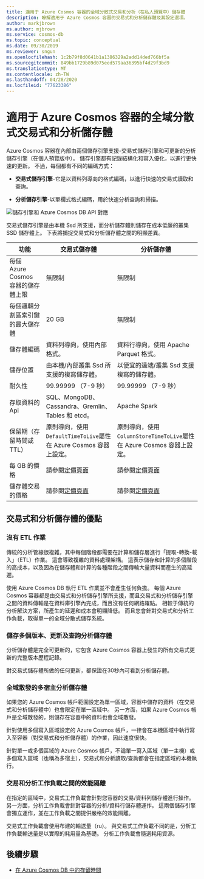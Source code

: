 ```yaml
---
title: 適用于 Azure Cosmos 容器的全域分散式交易和分析（在私人預覽中）儲存體
description: 瞭解適用于 Azure Cosmos 容器的交易式和分析儲存體及其設定選項。
author: markjbrown
ms.author: mjbrown
ms.service: cosmos-db
ms.topic: conceptual
ms.date: 09/30/2019
ms.reviewer: sngun
ms.openlocfilehash: 1c2b79f8d0641b1a1386329a2add14ded766bf5a
ms.sourcegitcommit: 849bb1729b89d075eed579aa36395bf4d29f3bd9
ms.translationtype: MT
ms.contentlocale: zh-TW
ms.lasthandoff: 04/28/2020
ms.locfileid: "77623386"
---
```

# <a name="globally-distributed-transactional-and-analytical-storage-for-azure-cosmos-containers"></a>適用于 Azure Cosmos 容器的全域分散式交易式和分析儲存體

Azure Cosmos 容器在內部由兩個儲存引擎支援-交易式儲存引擎和可更新的分析儲存引擎（在個人預覽版中）。 儲存引擎都有記錄結構化和寫入優化，以進行更快速的更新。 不過，每個都有不同的編碼方式：

* **交易式儲存引擎**–它是以資料列導向的格式編碼，以進行快速的交易式讀取和查詢。

* **分析儲存引擎**-以單欄式格式編碼，用於快速分析查詢和掃描。

![儲存引擎和 Azure Cosmos DB API 對應](./media/globally-distributed-transactional-analytical-storage/storage-engines-api-mapping.png)

交易式儲存引擎是由本機 Ssd 所支援，而分析儲存體則儲存在成本低廉的叢集 SSD 儲存體上。 下表將捕捉交易式和分析儲存體之間的明顯差異。


|功能  |交易式儲存體  |分析儲存體 |
|---------|---------|---------|
|每個 Azure Cosmos 容器的儲存體上限 |   無限制      |    無限制     |
|每個邏輯分割區索引鍵的最大儲存體   |   20 GB      |   無限制      |
|儲存體編碼  |   資料列導向，使用內部格式。   |   資料行導向，使用 Apache Parquet 格式。 |
|儲存位置 |   由本機/內部叢集 Ssd 所支援的複寫儲存體。 |  以便宜的遠端/叢集 Ssd 支援複寫的儲存體。       |
|耐久性  |    99.99999 （7-9 秒）     |  99.99999 （7-9 秒）       |
|存取資料的 Api  |   SQL、MongoDB、Cassandra、Gremlin、Tables 和 etcd。       | Apache Spark         |
|保留期（存留時間或 TTL）   |  原則導向，使用`DefaultTimeToLive`屬性在 Azure Cosmos 容器上設定。       |   原則導向，使用`ColumnStoreTimeToLive`屬性在 Azure Cosmos 容器上設定。      |
|每 GB 的價格    |   請參閱[定價頁面](https://azure.microsoft.com/pricing/details/cosmos-db/)     |   請參閱[定價頁面](https://azure.microsoft.com/pricing/details/cosmos-db/)        |
|儲存體交易的價格    |  請參閱[定價頁面](https://azure.microsoft.com/pricing/details/cosmos-db/)         |   請參閱[定價頁面](https://azure.microsoft.com/pricing/details/cosmos-db/)        |

## <a name="benefits-of-transactional-and-analytical-storage"></a>交易式和分析儲存體的優點

### <a name="no-etl-operations"></a>沒有 ETL 作業

傳統的分析管線很複雜，其中每個階段都需要在計算和儲存層進行「提取-轉換-載入」（ETL）作業。 這會導致複雜的資料處理架構。 這表示儲存和計算的多個階段的高成本，以及因為在儲存體和計算的各種階段之間傳輸大量資料而產生的高延遲。  

使用 Azure Cosmos DB 執行 ETL 作業並不會產生任何負擔。 每個 Azure Cosmos 容器都是由交易式和分析儲存引擎所支援，而且交易式和分析儲存引擎之間的資料傳輸是在資料庫引擎內完成，而且沒有任何網路躍點。 相較于傳統的分析解決方案，所產生的延遲和成本會明顯降低。 而且您會針對交易式和分析工作負載，取得單一的全域分散式儲存系統。  

### <a name="store-multiple-versions-update-and-query-the-analytical-storage"></a>儲存多個版本、更新及查詢分析儲存體

分析儲存體是完全可更新的，它包含 Azure Cosmos 容器上發生的所有交易式更新的完整版本歷程記錄。

對交易式儲存體所做的任何更新，都保證在30秒內可看到分析儲存體。 

### <a name="globally-distributed-multi-master-analytical-storage"></a>全域散發的多宿主分析儲存體

如果您的 Azure Cosmos 帳戶範圍設定為單一區域，容器中儲存的資料（在交易式和分析儲存體中）也會限定在單一區域中。 另一方面，如果 Azure Cosmos 帳戶是全域散發的，則儲存在容器中的資料也會全域散發。

針對使用多個寫入區域設定的 Azure Cosmos 帳戶，一律會在本機區域中執行寫入至容器（對交易式和分析儲存體）的作業，因此速度很快。

針對單一或多個區域的 Azure Cosmos 帳戶，不論單一寫入區域（單一主機）或多個寫入區域（也稱為多宿主），交易式和分析讀取/查詢都會在指定區域的本機執行。

### <a name="performance-isolation-between-transactional-and-analytical-workloads"></a>交易和分析工作負載之間的效能隔離

在指定的區域中，交易式工作負載會針對您容器的交易/資料列儲存體進行操作。 另一方面，分析工作負載會針對容器的分析/資料行儲存體運作。 這兩個儲存引擎會獨立運作，並在工作負載之間提供嚴格的效能隔離。

交易式工作負載會使用布建的輸送量（ru）。 與交易式工作負載不同的是，分析工作負載輸送量是以實際的耗用量為基礎。 分析工作負載會隨選耗用資源。

## <a name="next-steps"></a>後續步驟

* [在 Azure Cosmos DB 中的存留時間](time-to-live.md)
